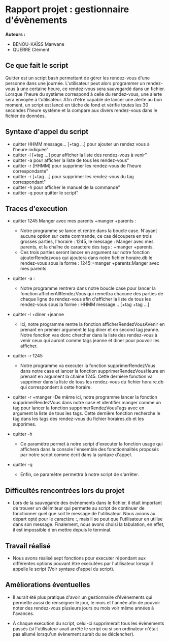 # Rapport projet : gestionnaire d'évènements
**Auteurs :**
- BENOU-KAÏSS Marwane
- QUERRE Clément

## Ce que fait le script

Quitter est un script bash permettant de gérer les rendez-vous d'une personne dans une journée. L'utilisateur peut alors programmer un rendez-vous à une certaine heure, ce rendez-vous sera sauvegardé dans un fichier. Lorsque l'heure du système correspond à celle du rendez-vous, une alerte sera envoyée à l'utilisateur.
Afin d'être capable de lancer une alerte au bon moment, un script est lancé en tâche de fond et vérifie toutes les 30 secondes l'heure système et la compare aux divers rendez-vous dans le fichier de données.

## Syntaxe d'appel du script

- quitter HHMM message... [+tag ...] pour ajouter un rendez vous à l'heure indiquée"
- quitter -l [+tag ...] pour afficher la liste des rendez-vous à venir"
- quitter -a pour afficher la liste de tous les rendez-vous"
- quitter -r [HHMM] pour supprimer les rendez-vous de l'heure correspondante"
- quitter -r [+tag ...] pour supprimer les rendez-vous du tag correspondant"
- quitter -h pour afficher le manuel de la commande"
- quitter -q pour quitter le script"

## Traces d'execution

- quitter 1245 Manger avec mes parents +manger +parents :
	- Notre programme se lance et rentre dans la boucle case. N'ayant aucune option sur cette commande, ce cas découpera en trois grosses parties, l'horaire : 1245, le message : Manger avec mes parents, et la chaîne de caractère des tags : +manger +parents.
	- Ces trois parties seront lancer en argument sur notre fonction ajouterRendezvous qui ajoutera dans notre fichier horaire.db le rendez-vous sous la forme : 1245:+manger +parents:Manger avec mes parents

- quitter -a :
	- Notre programme rentrera dans notre boucle case pour lancer la fonction afficherAllRendezVous qui remettra chacune des parties de chaque ligne de rendez-vous afin d'afficher la liste de tous les rendez-vous sous la forme : HHMM message... [+tag +tag ...]

- quitter -l +diner +jeanne
	- Ici, notre programme rentre la fonction afficherRendezVousAVenir en prenant en premier argument le tag diner et en second tag jeanne. Notre fonction vas donc chercher dans la liste des rendez-vous à venir ceux qui auront comme tags jeanne et diner pour pouvoir les afficher.

- quitter -r 1245
	- Notre programme va executer la fonction supprimerRendezVous dans notre case et lancer la fonction supprimerRendezVousHeure en prenant en argument la chaine 1245. Cette dernière fonction va supprimer dans la liste de tous les rendez-vous du fichier horaire.db qui correspondent à cette horaire.

- quitter -r +manger
	-De même ici, notre programme lancer la fonction supprimerRendezVous dans notre case et identifier manger comme un tag pour lancer la fonction supprimerRendezVousTags avec en argument la liste de tous les tags. Cette dernière fonction recherche le tag dans les tags des rendez-vous du fichier horaires.db et les supprimes.

- quitter -h
	- Ce paramètre permet à notre script d'executer la fonction usage qui affichera dans la console l'ensemble des fonctionnalités proposés par notre script comme écrit dans la syntaxe d'appel.

- quitter -q
	- Enfin, ce paramètre permettra à notre script de s'arrêter.

## Difficultés rencontrées lors du projet

- Lors de la sauvegarde des évènements dans le fichier, il était important de trouver un délimiteur qui permette au script de continuer de fonctionner quel que soit le message de l'utilisateur. Nous avions au départ opté pour le caractère :, mais il se peut que l'utilisateur en utilise dans son message. Finalement, nous avons choisi la tabulation, en effet, il est impossible d'en mettre depuis le terminal.

## Travail réalisé

- Nous avons réalisé sept fonctions pour executer répondant aux différentes options pouvant être executées par l'utilisateur lorsqu'il appelle le script (Voir syntaxe d'appel du script). 

## Améliorations éventuelles

- Il aurait été plus pratique d'avoir un gestionnaire d'évènements qui permette aussi de renseigner le jour, le mois et l'année afin de pouvoir noter des rendez-vous plusieurs jours ou mois voir même années à l'avances.
 
- À chaque execution du script, celui-ci supprimerait tous les évènements passés (si l'utilisateur avait arrêté le script ou si son ordinateur n'était pas allumé lorsqu'un évènement aurait du se déclencher).
